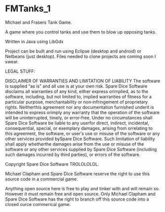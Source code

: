 FMTanks_1
=========

Michael and Frasers Tank Game.

A game where you control tanks and use them to blow up opposing tanks.

Written in Java using LibGdx

Project can be built and run using Eclipse (desktop and android) or Netbeans (just desktop).
Files needed to clone projects are coming soon I swear.

LEGAL STUFF:

DISCLAIMER OF WARRANTIES AND LIMITATION OF LIABILITY
The software is supplied “as is” and all use is at your own risk. Spare Dice Software 
disclaims all warranties of any kind, either express orimplied, as to
the software, including, but not limited to, implied warranties of fitness for a
particular purpose, merchantability or non‐infringement of proprietary rights.
Neitherthis agreement nor any documentation furnished underit is intended to
express orimply any warranty that the operation of the software will be
uninterrupted, timely, or error‐free.
Under no circumstances shall Spare Dice Software be liable to any userfor
direct, indirect, incidental, consequential, special, or exemplary damages, arising
from orrelating to this agreement, the software, or userʹs use or misuse of the
software or any other services provided bySpare Dice Software. Such
limitation of liability shall apply whetherthe damages arise from the use or
misuse of the software or any other services supplied by Spare Dice Software
(including such damages incurred by third parties), or errors of the software.

Copyright Spare Dice Software TROLOLOLOL.

Michael Clapham and Spare Dice Software reserve the right to use this source code in a commercial game.

Anything open source here is free to play and tinker with and will remain so. However it must remain free and open
source. Only Michael Clapham and Spare Dice Software has the right to branch off this source code into a closed 
ource commerical game.
